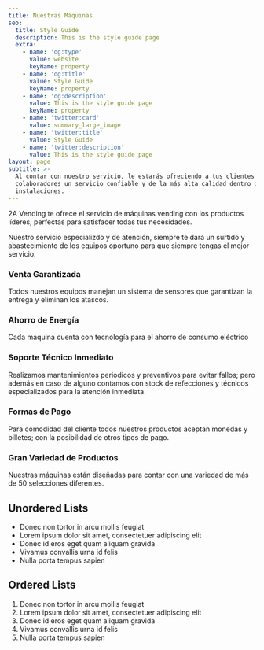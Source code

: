 ```yaml
---
title: Nuestras Máquinas
seo:
  title: Style Guide
  description: This is the style guide page
  extra:
    - name: 'og:type'
      value: website
      keyName: property
    - name: 'og:title'
      value: Style Guide
      keyName: property
    - name: 'og:description'
      value: This is the style guide page
      keyName: property
    - name: 'twitter:card'
      value: summary_large_image
    - name: 'twitter:title'
      value: Style Guide
    - name: 'twitter:description'
      value: This is the style guide page
layout: page
subtitle: >-
  Al contar con nuestro servicio, le estarás ofreciendo a tus clientes y
  colaboradores un servicio confiable y de la más alta calidad dentro de tus
  instalaciones.
---
```

2A Vending te ofrece el servicio de máquinas vending con los productos líderes, perfectas para satisfacer todas tus necesidades.

Nuestro servicio especializdo y de atención, siempre te dará un surtido y abastecimiento de los equipos oportuno para que siempre tengas el mejor servicio.

### Venta Garantizada

Todos nuestros equipos manejan un sistema de sensores que garantizan la entrega y eliminan los atascos.

### Ahorro de Energía

Cada maquina cuenta con tecnología para el ahorro de consumo eléctrico

### Soporte Técnico Inmediato

Realizamos mantenimientos periodicos y preventivos para evitar fallos; pero además en caso de alguno contamos con stock de refecciones y técnicos especializados para la atención inmediata.

### Formas de Pago

Para comodidad del cliente todos nuestros productos aceptan monedas y billetes; con la posibilidad de otros tipos de pago.

### Gran Variedad de Productos

Nuestras máquinas están diseñadas para contar con una variedad de más de 50 selecciones diferentes.

## Unordered Lists

*   Donec non tortor in arcu mollis feugiat
*   Lorem ipsum dolor sit amet, consectetuer adipiscing elit
*   Donec id eros eget quam aliquam gravida
*   Vivamus convallis urna id felis
*   Nulla porta tempus sapien

## Ordered Lists

1.  Donec non tortor in arcu mollis feugiat
2.  Lorem ipsum dolor sit amet, consectetuer adipiscing elit
3.  Donec id eros eget quam aliquam gravida
4.  Vivamus convallis urna id felis
5.  Nulla porta tempus sapien

